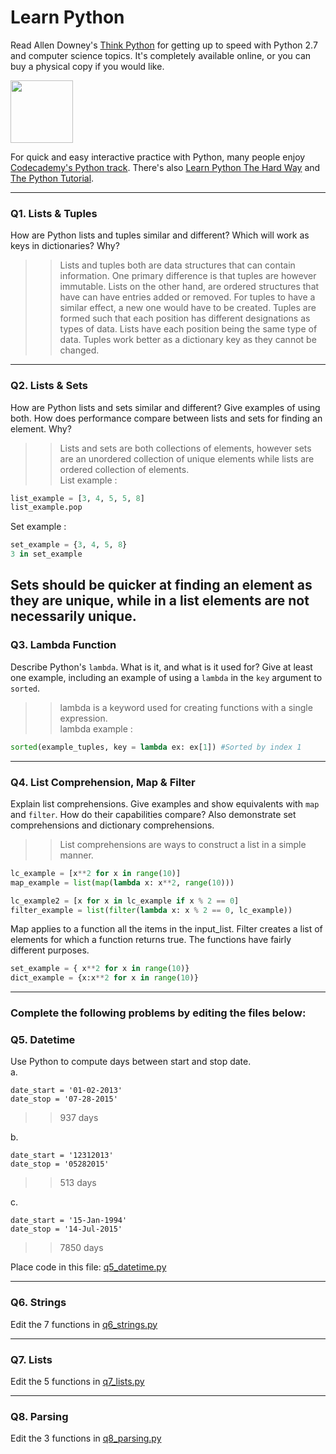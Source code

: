 # Learn Python

Read Allen Downey's [Think Python](http://www.greenteapress.com/thinkpython/) for getting up to speed with Python 2.7 and computer science topics. It's completely available online, or you can buy a physical copy if you would like.

<a href="http://www.greenteapress.com/thinkpython/"><img src="img/think_python.png" style="width: 100px;" target="_blank"></a>

For quick and easy interactive practice with Python, many people enjoy [Codecademy's Python track](http://www.codecademy.com/en/tracks/python). There's also [Learn Python The Hard Way](http://learnpythonthehardway.org/book/) and [The Python Tutorial](https://docs.python.org/2/tutorial/).

---

### Q1. Lists &amp; Tuples

How are Python lists and tuples similar and different? Which will work as keys in dictionaries? Why?

>> Lists and tuples both are data structures that can contain information. One primary difference is that tuples are however immutable. Lists on the other hand, are ordered structures that have can have entries added or removed. For tuples to have a similar effect, a new one would have to be created. Tuples are formed such that each position has different designations as types of data. Lists have each position being the same type of data. Tuples work better as a dictionary key as they cannot be changed. 

---

### Q2. Lists &amp; Sets

How are Python lists and sets similar and different? Give examples of using both. How does performance compare between lists and sets for finding an element. Why?

>> Lists and sets are both collections of elements, however sets are an unordered collection of unique elements while lists are ordered collection of elements.  
List example : 
```python
list_example = [3, 4, 5, 5, 8]  
list_example.pop  
```  
Set example :
```python  
set_example = {3, 4, 5, 8}  
3 in set_example  
```  
Sets should be quicker at finding an element as they are unique, while in a list elements are not necessarily unique.  
---

### Q3. Lambda Function

Describe Python's `lambda`. What is it, and what is it used for? Give at least one example, including an example of using a `lambda` in the `key` argument to `sorted`.

>> lambda is a keyword used for creating functions with a single expression.  
lambda example :  
```python  
sorted(example_tuples, key = lambda ex: ex[1]) #Sorted by index 1  
``` 

---

### Q4. List Comprehension, Map &amp; Filter

Explain list comprehensions. Give examples and show equivalents with `map` and `filter`. How do their capabilities compare? Also demonstrate set comprehensions and dictionary comprehensions.

>> List comprehensions are ways to construct a list in a simple manner.
```python  
lc_example = [x**2 for x in range(10)]  
map_example = list(map(lambda x: x**2, range(10)))  

lc_example2 = [x for x in lc_example if x % 2 == 0]  
filter_example = list(filter(lambda x: x % 2 == 0, lc_example))  
```  

Map applies to a function all the items in the input_list.  Filter creates a list of elements for which a function returns true. The functions have fairly different purposes.  

```python  
set_example = { x**2 for x in range(10)}  
dict_example = {x:x**2 for x in range(10)}  
```  

---

### Complete the following problems by editing the files below:

### Q5. Datetime
Use Python to compute days between start and stop date.   
a.  

```
date_start = '01-02-2013'    
date_stop = '07-28-2015'
```

>> 937 days  

b.  
```
date_start = '12312013'  
date_stop = '05282015'  
```

>> 513 days  

c.  
```
date_start = '15-Jan-1994'      
date_stop = '14-Jul-2015'  
```

>> 7850 days  

Place code in this file: [q5_datetime.py](python/q5_datetime.py)

---

### Q6. Strings
Edit the 7 functions in [q6_strings.py](python/q6_strings.py)

---

### Q7. Lists
Edit the 5 functions in [q7_lists.py](python/q7_lists.py)

---

### Q8. Parsing
Edit the 3 functions in [q8_parsing.py](python/q8_parsing.py)





